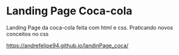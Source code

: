 <h1>Landing Page Coca-cola</h1>
<p>Landing Page da coca-cola feita com html e css. Praticando novos conceitos no css </p>

https://andrefelipe94.github.io/landinPage_coca/
